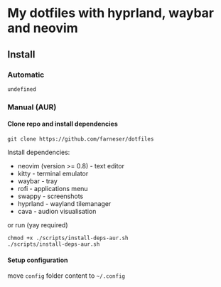 # My dotfiles with hyprland, waybar and neovim

## Install

### Automatic

`undefined`

### Manual (AUR)

#### Clone repo and install dependencies

```
git clone https://github.com/farneser/dotfiles
```

Install dependencies:

- neovim (version >= 0.8) - text editor
- kitty - terminal emulator
- waybar - tray
- rofi - applications menu
- swappy - screenshots
- hyprland - wayland tilemanager
- cava - audion visualisation

or run (yay required)

```
chmod +x ./scripts/install-deps-aur.sh
./scripts/install-deps-aur.sh
```

#### Setup configuration

move `config` folder content to `~/.config`

